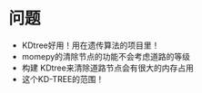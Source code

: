 # 问题

-  KDtree好用！用在遗传算法的项目里！
-  momepy的清除节点的功能不会考虑道路的等级
-  构建 KDtree来清除道路节点会有很大的内存占用
-  这个KD-TREE的范围！